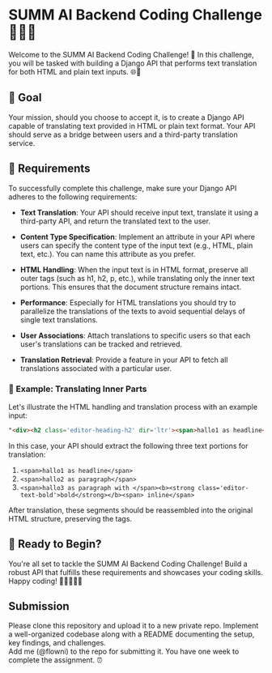 # SUMM AI Backend Coding Challenge 👩‍💻🚀

Welcome to the SUMM AI Backend Coding Challenge! 🎉 In this challenge, you will be tasked with building a Django API that performs text translation for both HTML and plain text inputs. 🌐📝

## 🎯 Goal

Your mission, should you choose to accept it, is to create a Django API capable of translating text provided in HTML or plain text format. Your API should serve as a bridge between users and a third-party translation service.

## 🔑 Requirements

To successfully complete this challenge, make sure your Django API adheres to the following requirements:

- **Text Translation**: Your API should receive input text, translate it using a third-party API, and return the translated text to the user.

- **Content Type Specification**: Implement an attribute in your API where users can specify the content type of the input text (e.g., HTML, plain text, etc.). You can name this attribute as you prefer.

- **HTML Handling**: When the input text is in HTML format, preserve all outer tags (such as h1, h2, p, etc.), while translating only the inner text portions. This ensures that the document structure remains intact.

- **Performance**: Especially for HTML translations you should try to parallelize the translations of the texts to avoid sequential delays of single text translations.

- **User Associations**: Attach translations to specific users so that each user's translations can be tracked and retrieved.

- **Translation Retrieval**: Provide a feature in your API to fetch all translations associated with a particular user.

### 📜 Example: Translating Inner Parts

Let's illustrate the HTML handling and translation process with an example input:

```html
"<div><h2 class='editor-heading-h2' dir='ltr'><span>hallo1 as headline</span></h2><p class='editor-paragraph' dir='ltr'><br></p><p class='editor-paragraph' dir='ltr'><span>hallo2 as paragraph</span></p><p class='editor-paragraph' dir='ltr'><span>hallo3 as paragraph with </span><b><strong class='editor-text-bold'>bold</strong></b><span> inline</span></p></div>"
```

In this case, your API should extract the following three text portions for translation:

1. `<span>hallo1 as headline</span>`
2. `<span>hallo2 as paragraph</span>`
3. `<span>hallo3 as paragraph with </span><b><strong class='editor-text-bold'>bold</strong></b><span> inline</span>`

After translation, these segments should be reassembled into the original HTML structure, preserving the tags.

## 🌟 Ready to Begin?

You're all set to tackle the SUMM AI Backend Coding Challenge! Build a robust API that fulfills these requirements and showcases your coding skills. Happy coding! 🚀👨‍💻👩‍💻

## Submission
Please clone this repository and upload it to a new private repo.
Implement a well-organized codebase along with a README documenting the setup, key findings, and challenges.  
Add me (@flowni) to the repo for submitting it.
You have one week to complete the assignment. ⏰
